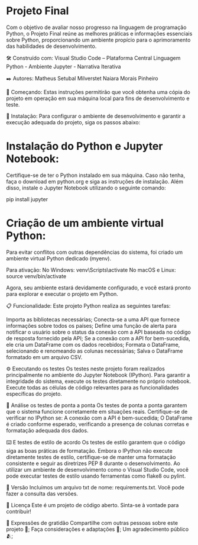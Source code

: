 # Projeto Final

Com o objetivo de avaliar nosso progresso na linguagem de programação Python, o Projeto Final reúne as melhores práticas e informações essenciais sobre Python, proporcionando um ambiente propício para o aprimoramento das habilidades de desenvolvimento.

🛠️ Construído com:
Visual Studio Code – Plataforma Central
Linguagem Python - Ambiente
Jupyter - Narrativa Iterativa

✒️ Autores:
Matheus Setubal Milverstet
Naiara Morais Pinheiro

🚀 Começando:
Estas instruções permitirão que você obtenha uma cópia do projeto em operação em sua máquina local para fins de desenvolvimento e teste.

🔧 Instalação:
Para configurar o ambiente de desenvolvimento e garantir a execução adequada do projeto, siga os passos abaixo:

# Instalação do Python e Jupyter Notebook:
Certifique-se de ter o Python instalado em sua máquina. Caso não tenha, faça o download em python.org e siga as instruções de instalação. Além disso, instale o Jupyter Notebook utilizando o seguinte comando:

pip install jupyter

# Criação de um ambiente virtual Python:
Para evitar conflitos com outras dependências do sistema, foi criado um ambiente virtual Python dedicado (myenv).

Para ativação: 
No Windows: venv\Scripts\activate
No macOS e Linux: source venv/bin/activate

Agora, seu ambiente estará devidamente configurado, e você estará pronto para explorar e executar o projeto em Python.

📋 Funcionalidade:
Este projeto Python realiza as seguintes tarefas:

Importa as bibliotecas necessárias;
Conecta-se a uma API que fornece informações sobre todos os países;
Define uma função de alerta para notificar o usuário sobre o status da conexão com a API baseada no código de resposta fornecido pela API;
Se a conexão com a API for bem-sucedida, ele cria um DataFrame com os dados recebidos;
Formata o DataFrame, selecionando e renomeando as colunas necessárias;
Salva o DataFrame formatado em um arquivo CSV.

⚙️ Executando os testes
Os testes neste projeto foram realizados principalmente no ambiente do Jupyter Notebook (IPython). Para garantir a integridade do sistema, execute os testes diretamente no próprio notebook. Execute todas as células de código relevantes para as funcionalidades específicas do projeto.

🔩 Análise os testes de ponta a ponta
Os testes de ponta a ponta garantem que o sistema funcione corretamente em situações reais. Certifique-se de verificar no IPython se:
A conexão com a API é bem-sucedida;
O DataFrame é criado conforme esperado, verificando a presença de colunas corretas e formatação adequada dos dados.

⌨️ E testes de estilo de acordo
Os testes de estilo garantem que o código siga as boas práticas de formatação. Embora o IPython não execute diretamente testes de estilo, certifique-se de manter uma formatação consistente e seguir as diretrizes PEP 8 durante o desenvolvimento.
Ao utilizar um ambiente de desenvolvimento como o Visual Studio Code, você pode executar testes de estilo usando ferramentas como flake8 ou pylint.

📌 Versão
Incluímos um arquivo txt de nome: requirements.txt. 
Você pode fazer a consulta das versões. 

📄 Licença
Este é um projeto de código aberto. Sinta-se à vontade para contribuir! 

🎁 Expressões de gratidão
Compartilhe com outras pessoas sobre este projeto 📢;
Faça considerações e adaptações 📝;
Um agradecimento público 🫂;
